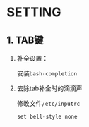 # SETTING

## 1. TAB键

1. 补全设置：

   安装`bash-completion`

2. 去除tab补全时的滴滴声

   修改文件`/etc/inputrc`

   ```tex
   set bell-style none
   ```

   